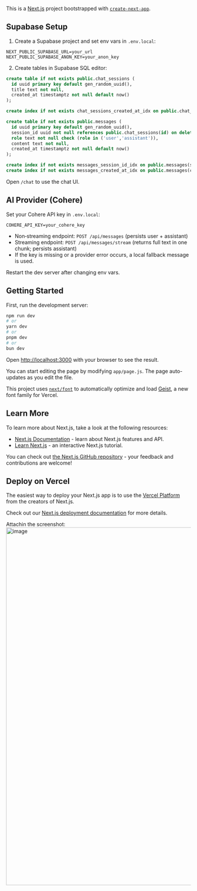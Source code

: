This is a [Next.js](https://nextjs.org) project bootstrapped with [`create-next-app`](https://github.com/vercel/next.js/tree/canary/packages/create-next-app).

## Supabase Setup

1) Create a Supabase project and set env vars in `.env.local`:

```
NEXT_PUBLIC_SUPABASE_URL=your_url
NEXT_PUBLIC_SUPABASE_ANON_KEY=your_anon_key
```

2) Create tables in Supabase SQL editor:

```sql
create table if not exists public.chat_sessions (
  id uuid primary key default gen_random_uuid(),
  title text not null,
  created_at timestamptz not null default now()
);

create index if not exists chat_sessions_created_at_idx on public.chat_sessions(created_at desc);

create table if not exists public.messages (
  id uuid primary key default gen_random_uuid(),
  session_id uuid not null references public.chat_sessions(id) on delete cascade,
  role text not null check (role in ('user','assistant')),
  content text not null,
  created_at timestamptz not null default now()
);

create index if not exists messages_session_id_idx on public.messages(session_id);
create index if not exists messages_created_at_idx on public.messages(created_at);
```

Open `/chat` to use the chat UI.

## AI Provider (Cohere)

Set your Cohere API key in `.env.local`:

```
COHERE_API_KEY=your_cohere_key
```

- Non‑streaming endpoint: `POST /api/messages` (persists user + assistant)
- Streaming endpoint: `POST /api/messages/stream` (returns full text in one chunk; persists assistant)
- If the key is missing or a provider error occurs, a local fallback message is used.

Restart the dev server after changing env vars.

## Getting Started

First, run the development server:

```bash
npm run dev
# or
yarn dev
# or
pnpm dev
# or
bun dev
```

Open [http://localhost:3000](http://localhost:3000) with your browser to see the result.

You can start editing the page by modifying `app/page.js`. The page auto-updates as you edit the file.

This project uses [`next/font`](https://nextjs.org/docs/app/building-your-application/optimizing/fonts) to automatically optimize and load [Geist](https://vercel.com/font), a new font family for Vercel.

## Learn More

To learn more about Next.js, take a look at the following resources:

- [Next.js Documentation](https://nextjs.org/docs) - learn about Next.js features and API.
- [Learn Next.js](https://nextjs.org/learn) - an interactive Next.js tutorial.

You can check out [the Next.js GitHub repository](https://github.com/vercel/next.js) - your feedback and contributions are welcome!

## Deploy on Vercel

The easiest way to deploy your Next.js app is to use the [Vercel Platform](https://vercel.com/new?utm_medium=default-template&filter=next.js&utm_source=create-next-app&utm_campaign=create-next-app-readme) from the creators of Next.js.

Check out our [Next.js deployment documentation](https://nextjs.org/docs/app/building-your-application/deploying) for more details.

Attachin the screenshot: 
<img width="1364" height="975" alt="image" src="https://github.com/user-attachments/assets/9515321d-4b15-48ee-a64a-8126cb0e3d98" />
